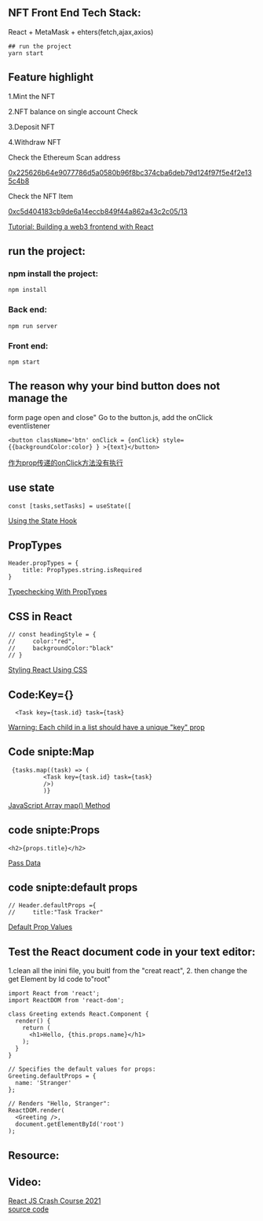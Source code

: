 ## NFT Front End Tech Stack:

React + MetaMask + ehters(fetch,ajax,axios)

```
## run the project
yarn start
```



## Feature highlight

1.Mint the NFT

2.NFT balance on single account Check

3.Deposit NFT

4.Withdraw NFT 



Check the Ethereum Scan address

[0x225626b64e9077786d5a0580b96f8bc374cba6deb79d124f97f5e4f2e135c4b8](https://rinkeby.etherscan.io/tx/0x225626b64e9077786d5a0580b96f8bc374cba6deb79d124f97f5e4f2e135c4b8)



Check the NFT Item

[0xc5d404183cb9de6a14eccb849f44a862a43c2c05/13](https://testnets.opensea.io/assets/rinkeby/0xc5d404183cb9de6a14eccb849f44a862a43c2c05/13)



[Tutorial: Building a web3 frontend with React](https://medium.com/scrappy-squirrels/tutorial-building-a-web3-frontend-with-react-e0a87ea3bad)

## run the   project:

### npm install the project:
```
npm install
```

### Back end:
```
npm run server
```

### Front end:
```
npm start
```



## The reason why your bind button does not manage the
form page open and close"
Go to the button.js, add the onClick eventlistener
```
<button className='btn' onClick = {onClick} style={{backgroundColor:color} } >{text}</button>   
```
[作为prop传递的onClick方法没有执行](https://www.5axxw.com/questions/content/mrbu1v)   
## use state
```
const [tasks,setTasks] = useState([
```
[Using the State Hook](https://reactjs.org/docs/hooks-state.html)

## PropTypes
```
Header.propTypes = {
    title: PropTypes.string.isRequired
}
```
[Typechecking With PropTypes](https://reactjs.org/docs/typechecking-with-proptypes.html)   

## CSS in React
```
// const headingStyle = {
//     color:"red", 
//     backgroundColor:"black"
// }
```
[Styling React Using CSS](https://www.w3schools.com/react/react_css.asp)   
## Code:Key={}
```
  <Task key={task.id} task={task}
```
[Warning: Each child in a list should have a unique "key" prop](https://sentry.io/answers/unique-key-prop/)   
## Code snipte:Map
```
 {tasks.map((task) => (
          <Task key={task.id} task={task}
          />)
          )}
```
[JavaScript Array map() Method](https://www.w3schools.com/jsref/jsref_map.asp)   
## code snipte:Props
```
<h2>{props.title}</h2>
```
[Pass Data](https://www.w3schools.com/react/react_props.asp)  
##  code snipte:default props
```
// Header.defaultProps ={
//     title:"Task Tracker"
```
[Default Prop Values](https://reactjs.org/docs/typechecking-with-proptypes.html)  
## Test the React document code in your text editor:
1.clean all the inini file, you buitl from the "creat react",
2. then change the get Element by Id code to"root"
```
import React from 'react';
import ReactDOM from 'react-dom';

class Greeting extends React.Component {
  render() {
    return (
      <h1>Hello, {this.props.name}</h1>
    );
  }
}

// Specifies the default values for props:
Greeting.defaultProps = {
  name: 'Stranger'
};

// Renders "Hello, Stranger":
ReactDOM.render(
  <Greeting />,
  document.getElementById('root')
);

```

## Resource:
## Video:
[React JS Crash Course 2021](https://www.youtube.com/watch?v=w7ejDZ8SWv8)  
[source code](https://github.com/bradtraversy/react-crash-2021)  

